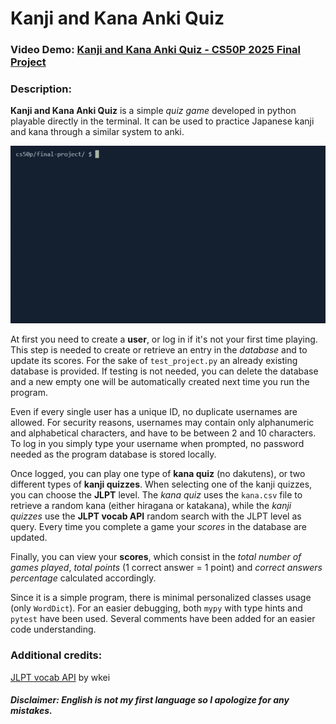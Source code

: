 # Kanji and Kana Anki Quiz

### Video Demo: [Kanji and Kana Anki Quiz - CS50P 2025 Final Project](https://www.youtube.com/watch?v=eyj6RmwszPM)

### Description:
**Kanji and Kana Anki Quiz** is a simple *quiz game* developed in python playable directly in the terminal. It can be used to practice Japanese kanji and kana through a similar system to anki.

![Gif of the program running](preview.gif)

At first you need to create a **user**, or log in if it's not your first time playing. This step is needed to create or retrieve an entry in the *database* and to update its scores. For the sake of `test_project.py` an already existing database is provided. If testing is not needed, you can delete the database and a new empty one will be automatically created next time you run the program.

Even if every single user has a unique ID, no duplicate usernames are allowed. For security reasons, usernames may contain only alphanumeric and alphabetical characters, and have to be between 2 and 10 characters. To log in you simply type your username when prompted, no password needed as the program database is stored locally.

Once logged, you can play one type of **kana quiz** (no dakutens), or two different types of **kanji quizzes**. When selecting one of the kanji quizzes, you can choose the **JLPT** level. The *kana quiz* uses the `kana.csv` file to retrieve a random kana (either hiragana or katakana), while the *kanji quizzes* use the **JLPT vocab API** random search with the JLPT level as query. Every time you complete a game your *scores* in the database are updated.

Finally, you can view your **scores**, which consist in the *total number of games played*, *total points* (1 correct answer = 1 point) and *correct answers percentage* calculated accordingly.

Since it is a simple program, there is minimal personalized classes usage (only `WordDict`). For an easier debugging, both `mypy` with type hints and `pytest` have been used. Several comments have been added for an easier code understanding.

### Additional credits:
[JLPT vocab API](https://github.com/wkei/jlpt-vocab-api) by wkei

##### Disclaimer: English is not my first language so I apologize for any mistakes.
